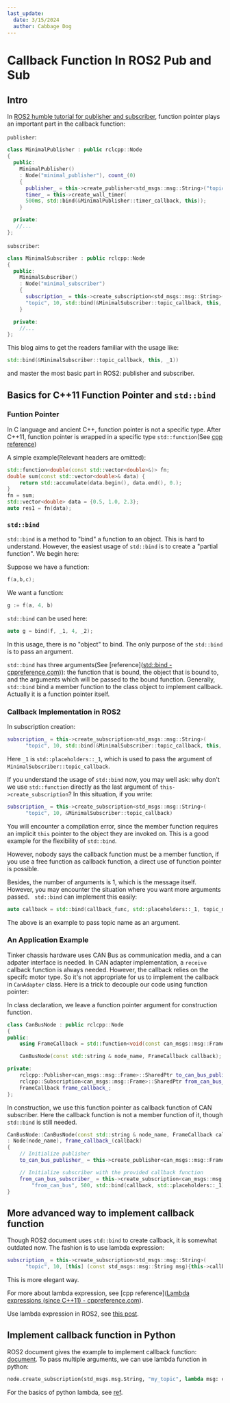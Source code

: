 ```yaml
---
last_update:
  date: 3/15/2024
  author: Cabbage Dog
---
```


# Callback Function In ROS2 Pub and Sub

## Intro

In [ROS2 humble tutorial for publisher and subscriber](https://docs.ros.org/en/humble/Tutorials/Beginner-Client-Libraries/Writing-A-Simple-Cpp-Publisher-And-Subscriber.html), function pointer plays an important part in the callback function:

`publisher`:

```cpp
class MinimalPublisher : public rclcpp::Node
{
  public:
    MinimalPublisher()
    : Node("minimal_publisher"), count_(0)
    {
      publisher_ = this->create_publisher<std_msgs::msg::String>("topic", 10);
      timer_ = this->create_wall_timer(
      500ms, std::bind(&MinimalPublisher::timer_callback, this));
    }

  private:
   //...
};
```

`subscriber`:

```cpp
class MinimalSubscriber : public rclcpp::Node
{
  public:
    MinimalSubscriber()
    : Node("minimal_subscriber")
    {
      subscription_ = this->create_subscription<std_msgs::msg::String>(
      "topic", 10, std::bind(&MinimalSubscriber::topic_callback, this, _1));
    }

  private:
    //...
};
```

This blog aims to get the readers familiar with the usage like:

```cpp
std::bind(&MinimalSubscriber::topic_callback, this, _1))
```

and master the most basic part in ROS2: publisher and subscriber.

## Basics for C++11 Function Pointer and `std::bind`

### Funtion Pointer

In C language and ancient C++, function pointer is not a specific type. After C++11, function pointer is wrapped in a specific type `std::function`(See [cpp reference](https://en.cppreference.com/w/cpp/utility/functional/function))

A simple example(Relevant headers are omitted):

```cpp
std::function<double(const std::vector<double>&)> fn;
double sum(const std::vector<double>& data) {
    return std::accumulate(data.begin(), data.end(), 0.);
}
fn = sum;
std::vector<double> data = {0.5, 1.0, 2.3};
auto res1 = fn(data);
```

### `std::bind`

`std::bind` is a method to "bind" a function to an object. This is hard to understand. However, the easiest usage of `std::bind` is to create a "partial function". We begin here:

Suppose we have a function:

```cpp
f(a,b,c);
```

We want a function:

```cpp
g := f(a, 4, b)
```

`std::bind` can be used here:

```cpp
auto g = bind(f, _1, 4, _2);
```

In this usage, there is no "object" to bind. The only purpose of the `std::bind` is to pass an argument.

`std::bind` has three arguments(See [reference]([std::bind - cppreference.com](https://en.cppreference.com/w/cpp/utility/functional/bind))): the function that is bound, the object that is bound to, and the arguments which will be passed to the bound function. Generally, `std::bind` bind a member function to the class object to implement callback. Actually it is a function pointer itself.

### Callback Implementation in ROS2

In subscription creation: 

```cpp
subscription_ = this->create_subscription<std_msgs::msg::String>(
      "topic", 10, std::bind(&MinimalSubscriber::topic_callback, this, _1));
```

Here `_1` is `std::placeholders::_1`, which is used to pass the argument of `MinimalSubscriber::topic_callback`.

If you understand the usage of `std::bind` now, you may well ask: why don't we use `std::function` directly as the last argument of `this->create_subscription`? In this situation, if you write:

```cpp
subscription_ = this->create_subscription<std_msgs::msg::String>(
      "topic", 10, &MinimalSubscriber::topic_callback)
```

You will encounter a compilation error, since the member function requires an implicit `this` pointer to the object they are invoked on. This is a good example for the flexibility of `std::bind`.

However, nobody says the callback function must be a member function, if you use a free function as callback function, a direct use of function pointer is possible.

Besides, the number of arguments is 1, which is the message itself. However, you may encounter the situation where you want more arguments passed.   `std::bind` can implement this easily:

```cpp
auto callback = std::bind(callback_func, std::placeholders::_1, topic_name);
```

The above is an example to pass topic name as an argument.

### An Application Example

Tinker chassis hardware uses CAN Bus as communication media, and a can adpater interface is needed. In CAN adapter implementation, a `receive` callback function is always needed. However, the callback relies on the specifc motor type. So it's not appropriate for us to implement the callback in `CanAdapter` class. Here is a trick to decouple our code using function pointer:

In class declaration, we leave a function pointer argument for construction function. 

```cpp
class CanBusNode : public rclcpp::Node
{
public:
    using FrameCallback = std::function<void(const can_msgs::msg::Frame::SharedPtr)>;

    CanBusNode(const std::string & node_name, FrameCallback callback);

private:
    rclcpp::Publisher<can_msgs::msg::Frame>::SharedPtr to_can_bus_publisher_;
    rclcpp::Subscription<can_msgs::msg::Frame>::SharedPtr from_can_bus_subscriber_;
    FrameCallback frame_callback_;
};
```

In construction, we use this function pointer as callback function of CAN subscriber. Here the callback function is not a member function of it, though `std::bind` is still needed.

```cpp
CanBusNode::CanBusNode(const std::string & node_name, FrameCallback callback)
: Node(node_name), frame_callback_(callback)
{
    // Initialize publisher
    to_can_bus_publisher_ = this->create_publisher<can_msgs::msg::Frame>("to_can_bus", 10);

    // Initialize subscriber with the provided callback function
    from_can_bus_subscriber_ = this->create_subscription<can_msgs::msg::Frame>(
        "from_can_bus", 500, std::bind(callback, std::placeholders::_1));
}
```

## More advanced way to implement callback function

Though ROS2 document uses `std::bind` to create callback, it is somewhat outdated now. The fashion is to use lambda expression:

```cpp
subscription_ = this->create_subscription<std_msgs::msg::String>(
      "topic", 10, [this] (const std_msgs::msg::String msg){this->callback(msg)}););
```

This is more elegant way.

For more about lambda expression, see [cpp reference]([Lambda expressions (since C++11) - cppreference.com](https://en.cppreference.com/w/cpp/language/lambda)).

Use lambda expression in ROS2, see [this post](https://stackoverflow.com/questions/69575909/how-to-use-lambda-intead-of-stdbind-in-create-subscription-method-in-ros2).

## Implement callback function in Python

ROS2 document gives the example to implement callback function: [document](https://docs.ros.org/en/humble/Tutorials/Beginner-Client-Libraries/Writing-A-Simple-Py-Publisher-And-Subscriber.html). To pass multiple arguments, we can use lambda function in python:

```python
node.create_subscription(std_msgs.msg.String, "my_topic", lambda msg: common_callback(msg, other_args), 10)
```

For the basics of python lambda, see [ref](https://www.w3schools.com/python/python_lambda.asp).
